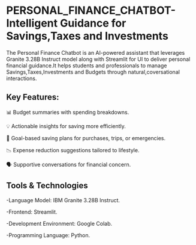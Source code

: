 # PERSONAL_FINANCE_CHATBOT-Intelligent Guidance for Savings,Taxes and Investments

The Personal Finance Chatbot is an AI-powered assistant that leverages Granite 3.28B Instruct model along with Streamlit for UI to deliver personal financial guidance.It helps students and professionals to manage Savings,Taxes,Investments and Budgets through natural,coversational interactions.


## Key Features:
📊 Budget summaries with spending breakdowns.

💡 Actionable insights for saving more efficiently.

🎯 Goal-based saving plans for purchases, trips, or emergencies.

📉 Expense reduction suggestions tailored to lifestyle.

🗣 Supportive conversations for financial concern.

## Tools & Technologies

-Language Model: IBM Granite 3.28B Instruct.

-Frontend: Streamlit.

-Development Environment: Google Colab.

-Programming Language: Python.


